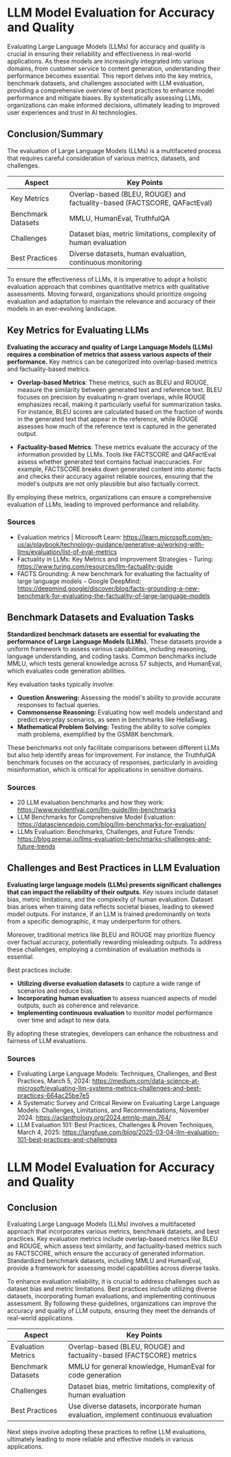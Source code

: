 # LLM Model Evaluation for Accuracy and Quality

Evaluating Large Language Models (LLMs) for accuracy and quality is crucial in ensuring their reliability and effectiveness in real-world applications. As these models are increasingly integrated into various domains, from customer service to content generation, understanding their performance becomes essential. This report delves into the key metrics, benchmark datasets, and challenges associated with LLM evaluation, providing a comprehensive overview of best practices to enhance model performance and mitigate biases. By systematically assessing LLMs, organizations can make informed decisions, ultimately leading to improved user experiences and trust in AI technologies.

## Conclusion/Summary

The evaluation of Large Language Models (LLMs) is a multifaceted process that requires careful consideration of various metrics, datasets, and challenges. 

| Aspect                     | Key Points                                                                 |
|---------------------------|---------------------------------------------------------------------------|
| Key Metrics               | Overlap-based (BLEU, ROUGE) and factuality-based (FACTSCORE, QAFactEval) |
| Benchmark Datasets        | MMLU, HumanEval, TruthfulQA                                               |
| Challenges                | Dataset bias, metric limitations, complexity of human evaluation          |
| Best Practices            | Diverse datasets, human evaluation, continuous monitoring                 |

To ensure the effectiveness of LLMs, it is imperative to adopt a holistic evaluation approach that combines quantitative metrics with qualitative assessments. Moving forward, organizations should prioritize ongoing evaluation and adaptation to maintain the relevance and accuracy of their models in an ever-evolving landscape.

## Key Metrics for Evaluating LLMs

**Evaluating the accuracy and quality of Large Language Models (LLMs) requires a combination of metrics that assess various aspects of their performance.** Key metrics can be categorized into overlap-based metrics and factuality-based metrics.

- **Overlap-based Metrics**: These metrics, such as BLEU and ROUGE, measure the similarity between generated text and reference text. BLEU focuses on precision by evaluating n-gram overlaps, while ROUGE emphasizes recall, making it particularly useful for summarization tasks. For instance, BLEU scores are calculated based on the fraction of words in the generated text that appear in the reference, while ROUGE assesses how much of the reference text is captured in the generated output.

- **Factuality-based Metrics**: These metrics evaluate the accuracy of the information provided by LLMs. Tools like FACTSCORE and QAFactEval assess whether generated text contains factual inaccuracies. For example, FACTSCORE breaks down generated content into atomic facts and checks their accuracy against reliable sources, ensuring that the model's outputs are not only plausible but also factually correct.

By employing these metrics, organizations can ensure a comprehensive evaluation of LLMs, leading to improved performance and reliability.

### Sources
- Evaluation metrics | Microsoft Learn: https://learn.microsoft.com/en-us/ai/playbook/technology-guidance/generative-ai/working-with-llms/evaluation/list-of-eval-metrics
- Factuality in LLMs: Key Metrics and Improvement Strategies - Turing: https://www.turing.com/resources/llm-factuality-guide
- FACTS Grounding: A new benchmark for evaluating the factuality of large language models - Google DeepMind: https://deepmind.google/discover/blog/facts-grounding-a-new-benchmark-for-evaluating-the-factuality-of-large-language-models

## Benchmark Datasets and Evaluation Tasks

**Standardized benchmark datasets are essential for evaluating the performance of Large Language Models (LLMs).** These datasets provide a uniform framework to assess various capabilities, including reasoning, language understanding, and coding tasks. Common benchmarks include MMLU, which tests general knowledge across 57 subjects, and HumanEval, which evaluates code generation abilities.

Key evaluation tasks typically involve:
- **Question Answering:** Assessing the model's ability to provide accurate responses to factual queries.
- **Commonsense Reasoning:** Evaluating how well models understand and predict everyday scenarios, as seen in benchmarks like HellaSwag.
- **Mathematical Problem Solving:** Testing the ability to solve complex math problems, exemplified by the GSM8K benchmark.

These benchmarks not only facilitate comparisons between different LLMs but also help identify areas for improvement. For instance, the TruthfulQA benchmark focuses on the accuracy of responses, particularly in avoiding misinformation, which is critical for applications in sensitive domains.

### Sources
- 20 LLM evaluation benchmarks and how they work: https://www.evidentlyai.com/llm-guide/llm-benchmarks
- LLM Benchmarks for Comprehensive Model Evaluation: https://datasciencedojo.com/blog/llm-benchmarks-for-evaluation/
- LLMs Evaluation: Benchmarks, Challenges, and Future Trends: https://blog.premai.io/llms-evaluation-benchmarks-challenges-and-future-trends

## Challenges and Best Practices in LLM Evaluation

**Evaluating large language models (LLMs) presents significant challenges that can impact the reliability of their outputs.** Key issues include dataset bias, metric limitations, and the complexity of human evaluation. Dataset bias arises when training data reflects societal biases, leading to skewed model outputs. For instance, if an LLM is trained predominantly on texts from a specific demographic, it may underperform for others.

Moreover, traditional metrics like BLEU and ROUGE may prioritize fluency over factual accuracy, potentially rewarding misleading outputs. To address these challenges, employing a combination of evaluation methods is essential. 

Best practices include:
- **Utilizing diverse evaluation datasets** to capture a wide range of scenarios and reduce bias.
- **Incorporating human evaluation** to assess nuanced aspects of model outputs, such as coherence and relevance.
- **Implementing continuous evaluation** to monitor model performance over time and adapt to new data.

By adopting these strategies, developers can enhance the robustness and fairness of LLM evaluations.

### Sources
- Evaluating Large Language Models: Techniques, Challenges, and Best Practices, March 5, 2024: https://medium.com/data-science-at-microsoft/evaluating-llm-systems-metrics-challenges-and-best-practices-664ac25be7e5
- A Systematic Survey and Critical Review on Evaluating Large Language Models: Challenges, Limitations, and Recommendations, November 2024: https://aclanthology.org/2024.emnlp-main.764/
- LLM Evaluation 101: Best Practices, Challenges & Proven Techniques, March 4, 2025: https://langfuse.com/blog/2025-03-04-llm-evaluation-101-best-practices-and-challenges

# LLM Model Evaluation for Accuracy and Quality

## Conclusion

Evaluating Large Language Models (LLMs) involves a multifaceted approach that incorporates various metrics, benchmark datasets, and best practices. Key evaluation metrics include overlap-based metrics like BLEU and ROUGE, which assess text similarity, and factuality-based metrics such as FACTSCORE, which ensure the accuracy of generated information. Standardized benchmark datasets, including MMLU and HumanEval, provide a framework for assessing model capabilities across diverse tasks.

To enhance evaluation reliability, it is crucial to address challenges such as dataset bias and metric limitations. Best practices include utilizing diverse datasets, incorporating human evaluations, and implementing continuous assessment. By following these guidelines, organizations can improve the accuracy and quality of LLM outputs, ensuring they meet the demands of real-world applications.

| Aspect                     | Key Points                                                                 |
|---------------------------|---------------------------------------------------------------------------|
| Evaluation Metrics         | Overlap-based (BLEU, ROUGE) and factuality-based (FACTSCORE) metrics     |
| Benchmark Datasets         | MMLU for general knowledge, HumanEval for code generation                 |
| Challenges                 | Dataset bias, metric limitations, complexity of human evaluation           |
| Best Practices             | Use diverse datasets, incorporate human evaluation, implement continuous evaluation | 

Next steps involve adopting these practices to refine LLM evaluations, ultimately leading to more reliable and effective models in various applications.